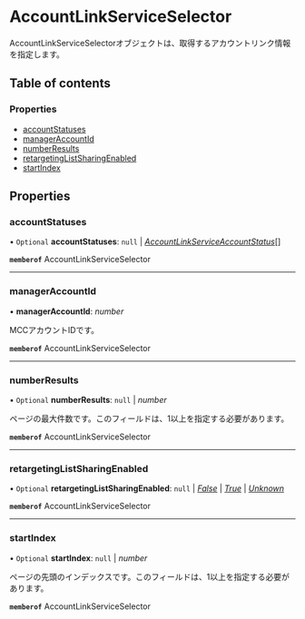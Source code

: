 # AccountLinkServiceSelector


<div lang=\"ja\">AccountLinkServiceSelectorオブジェクトは、取得するアカウントリンク情報を指定します。</div> 

## Table of contents

### Properties

- [accountStatuses](accountlinkserviceselector.md#accountstatuses)
- [managerAccountId](accountlinkserviceselector.md#manageraccountid)
- [numberResults](accountlinkserviceselector.md#numberresults)
- [retargetingListSharingEnabled](accountlinkserviceselector.md#retargetinglistsharingenabled)
- [startIndex](accountlinkserviceselector.md#startindex)

## Properties

### accountStatuses

• `Optional` **accountStatuses**: ``null`` \| [*AccountLinkServiceAccountStatus*](./enums/accountlinkserviceaccountstatus.md)[]

**`memberof`** AccountLinkServiceSelector

___

### managerAccountId

• **managerAccountId**: *number*

<div lang=\"ja\">MCCアカウントIDです。</div> 

**`memberof`** AccountLinkServiceSelector

___

### numberResults

• `Optional` **numberResults**: ``null`` \| *number*

<div lang=\"ja\">ページの最大件数です。このフィールドは、1以上を指定する必要があります。</div> 

**`memberof`** AccountLinkServiceSelector

___

### retargetingListSharingEnabled

• `Optional` **retargetingListSharingEnabled**: ``null`` \| [*False*](./enums/accountlinkserviceretargetinglistsharingenabled.md#false) \| [*True*](./enums/accountlinkserviceretargetinglistsharingenabled.md#true) \| [*Unknown*](./enums/accountlinkserviceretargetinglistsharingenabled.md#unknown)

**`memberof`** AccountLinkServiceSelector

___

### startIndex

• `Optional` **startIndex**: ``null`` \| *number*

<div lang=\"ja\">ページの先頭のインデックスです。このフィールドは、1以上を指定する必要があります。</div> 

**`memberof`** AccountLinkServiceSelector
